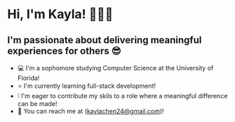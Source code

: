 # Hi, I'm Kayla! :wave::whale:💫

## I'm passionate about delivering meaningful experiences for others :sunglasses:

- :computer: I'm a sophomore studying Computer Science at the University of Florida!
- :star: I'm currently learning full-stack development!
- :grey_exclamation: I'm eager to contribute my skils to a role where a meaningful difference can be made!
- :email: You can reach me at (kaylachen24@gmail.com)!

<!--
**kaylachenn/kaylachenn** is a ✨ _special_ ✨ repository because its `README.md` (this file) appears on your GitHub profile.

Here are some ideas to get you started:

- 🔭 I’m currently working on ...
- 🌱 I’m currently learning ...
- 👯 I’m looking to collaborate on ...
- 🤔 I’m looking for help with ...
- 💬 Ask me about ...
- 📫 How to reach me: ...
- 😄 Pronouns: ...
- ⚡ Fun fact: ...
-->
